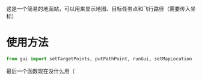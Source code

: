 这是一个简易的地面站，可以用来显示地图、目标任务点和飞行路径（需要传入坐标）

# 使用方法
```py
from gui import setTargetPoints, putPathPoint, runGui, setMapLocation
```
最后一个函数现在没什么用（